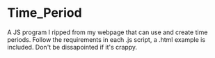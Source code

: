 # Time_Period
A JS program I ripped from my webpage that can use and create time periods.
Follow the requirements in each .js script, a .html example is included.
Don't be dissapointed if it's crappy.
